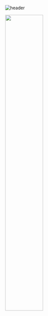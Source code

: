 ![header](https://capsule-render.vercel.app/api?type=wave&height=150&text=younghun%20👋%20&fontSize=70)

<a href="https://github.com/anuraghazra/github-readme-stats">
  <img align="center" width=49%
       src="https://github-readme-stats.vercel.app/api?username=youngban&count_private=true&hide=stars,prs&custom_title=younghun's%20Github%20Stats&hide_rank=true" />
</a>

<!--
**youngban/youngban** is a ✨ _special_ ✨ repository because its `README.md` (this file) appears on your GitHub profile.

Here are some ideas to get you started:

- 🔭 I’m currently working on ...
- 🌱 I’m currently learning ...
- 👯 I’m looking to collaborate on ...
- 🤔 I’m looking for help with ...
- 💬 Ask me about ...
- 📫 How to reach me: ...
- 😄 Pronouns: ...
- ⚡ Fun fact: ...
-->
